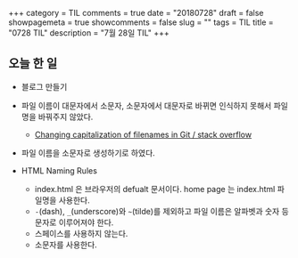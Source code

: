 +++
category = TIL
comments = true
date = "20180728"
draft = false
showpagemeta = true
showcomments = false
slug = ""
tags = TIL
title = "0728 TIL"
description = "7월 28일 TIL"
+++

## 오늘 한 일

- 블로그 만들기

- 파일 이름이 대문자에서 소문자, 소문자에서 대문자로 바뀌면 인식하지 못해서 파일명을 바꿔주지 않았다.

  - [Changing capitalization of filenames in Git / stack overflow](https://stackoverflow.com/questions/10523849/changing-capitalization-of-filenames-in-git)

- 파일 이름을 소문자로 생성하기로 하였다.
- HTML Naming Rules

  - index.html 은 브라우저의 defualt 문서이다. home page 는 index.html 파일명을 사용한다.
  - `-`(dash), `_`(underscore)와 `~`(tilde)를 제외하고 파일 이름은 알파벳과 숫자 등 문자로 이루어져야 한다.
  - 스페이스를 사용하지 않는다.
  - 소문자를 사용한다.
